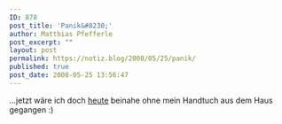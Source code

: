 ```yaml
---
ID: 878
post_title: 'Panik&#8230;'
author: Matthias Pfefferle
post_excerpt: ""
layout: post
permalink: https://notiz.blog/2008/05/25/panik/
published: true
post_date: 2008-05-25 13:56:47
---
```

<!-- wp:paragraph -->
<p>...jetzt wäre ich doch <a href="http://de.wikipedia.org/wiki/Towel_Day">heute</a> beinahe ohne mein Handtuch aus dem Haus gegangen :)</p>
<!-- /wp:paragraph -->